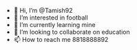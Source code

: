 - 👋 Hi, I’m @Tamish92
- 👀 I’m interested in football 
- 🌱 I’m currently learning mine
- 💞️ I’m looking to collaborate on education 
- 📫 How to reach me 8818888892

<!---
Tamish92/Tamish92 is a ✨ special ✨ repository because its `README.md` (this file) appears on your GitHub profile.
You can click the Preview link to take a look at your changes.
--->
